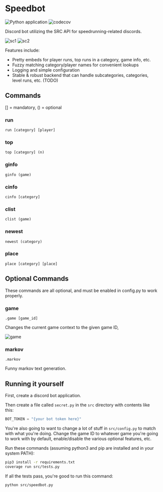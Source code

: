 # Speedbot

![Python application](https://github.com/cyclowns/speedbot/workflows/Python%20application/badge.svg) ![codecov](https://codecov.io/gh/cyclowns/speedbot/branch/master/graph/badge.svg)

Discord bot utilizing the SRC API for speedrunning-related discords.

![sc1](https://i.imgur.com/NXICU3k.png) ![sc2](https://i.imgur.com/1d5io7N.png)

Features include:

- Pretty embeds for player runs, top runs in a category, game info, etc.
- Fuzzy matching category/player names for convenient lookups
- Logging and simple configuration
- Stable & robust backend that can handle subcategories, categories, level runs, etc. (TODO)

## Commands

[] = mandatory, () = optional

### run

`run [category] [player]`

### top

`top [category] (n)`

### ginfo

`ginfo (game)`

### cinfo

`cinfo [category]`

### clist

`clist (game)`

### newest

`newest (category)`

### place

`place [category] [place]`

## Optional Commands

These commands are all optional, and must be enabled in config.py to work properly.

### game

`.game [game_id]`

Changes the current game context to the given game ID,

![game](https://i.imgur.com/nELzeIU.png)

### markov

`.markov`

Funny markov text generation.

## Running it yourself

First, create a discord bot application.

Then create a file called `secret.py` in the `src` directory with contents like this:

```python
BOT_TOKEN = "{your bot token here}"
```

You're also going to want to change a lot of stuff in `src/config.py` to match with what you're doing. Change the game ID to whatever game you're going to work with by default, enable/disable the various optional features, etc.

Run these commands (assuming python3 and pip are installed and in your system PATH):

```sh
pip3 install -r requirements.txt
coverage run src/tests.py
```

If all the tests pass, you're good to run this command:

```sh
python src/speedbot.py
```
